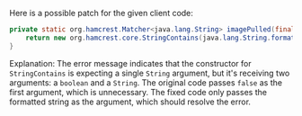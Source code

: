 Here is a possible patch for the given client code:
```java
private static org.hamcrest.Matcher<java.lang.String> imagePulled(final java.lang.String image) {
    return new org.hamcrest.core.StringContains(java.lang.String.format("Status: Downloaded newer image for %s", image));
}
```
Explanation:
The error message indicates that the constructor for `StringContains` is expecting a single `String` argument, but it's receiving two arguments: a `boolean` and a `String`.
The original code passes `false` as the first argument, which is unnecessary.
The fixed code only passes the formatted string as the argument, which should resolve the error.
